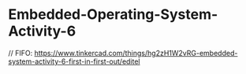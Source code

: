 # Embedded-Operating-System-Activity-6
// FIFO: https://www.tinkercad.com/things/hg2zH1W2vRG-embedded-system-activity-6-first-in-first-out/editel
